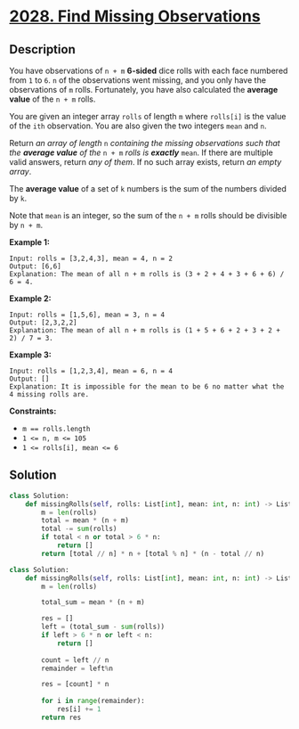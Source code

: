 # [2028. Find Missing Observations](https://leetcode.com/problems/find-missing-observations/description/?envType=daily-question&envId=2024-09-04)

## Description

You have observations of `n + m` **6-sided** dice rolls with each face numbered from `1` to `6`. `n` of the observations went missing, and you only have the observations of `m` rolls. Fortunately, you have also calculated the **average value** of the `n + m` rolls.

You are given an integer array `rolls` of length `m` where `rolls[i]` is the value of the `ith` observation. You are also given the two integers `mean` and `n`.

Return *an array of length* `n` *containing the missing observations such that the **average value** of the* `n + m` *rolls is **exactly*** `mean`. If there are multiple valid answers, return *any of them*. If no such array exists, return *an empty array*.

The **average value** of a set of `k` numbers is the sum of the numbers divided by `k`.

Note that `mean` is an integer, so the sum of the `n + m` rolls should be divisible by `n + m`.

**Example 1:**

```
Input: rolls = [3,2,4,3], mean = 4, n = 2
Output: [6,6]
Explanation: The mean of all n + m rolls is (3 + 2 + 4 + 3 + 6 + 6) / 6 = 4.

```

**Example 2:**

```
Input: rolls = [1,5,6], mean = 3, n = 4
Output: [2,3,2,2]
Explanation: The mean of all n + m rolls is (1 + 5 + 6 + 2 + 3 + 2 + 2) / 7 = 3.

```

**Example 3:**

```
Input: rolls = [1,2,3,4], mean = 6, n = 4
Output: []
Explanation: It is impossible for the mean to be 6 no matter what the 4 missing rolls are.

```

**Constraints:**

- `m == rolls.length`
- `1 <= n, m <= 105`
- `1 <= rolls[i], mean <= 6`

## Solution

```python
class Solution:
    def missingRolls(self, rolls: List[int], mean: int, n: int) -> List[int]:
        m = len(rolls)
        total = mean * (n + m)
        total -= sum(rolls)
        if total < n or total > 6 * n:
            return []
        return [total // n] * n + [total % n] * (n - total // n)
```

```python
class Solution:
    def missingRolls(self, rolls: List[int], mean: int, n: int) -> List[int]:
        m = len(rolls)

        total_sum = mean * (n + m)

        res = []
        left = (total_sum - sum(rolls))
        if left > 6 * n or left < n:
            return []
        
        count = left // n
        remainder = left%n

        res = [count] * n
        
        for i in range(remainder):
            res[i] += 1
        return res

```